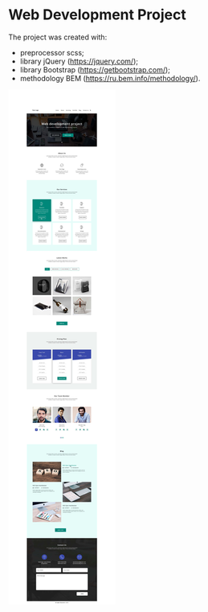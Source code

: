 # Web Development Project

The project was created with:
+ preprocessor scss;
+ library jQuery (https://jquery.com/);
+ library Bootstrap (https://getbootstrap.com/);
+ methodology BEM (https://ru.bem.info/methodology/).

![Project screenshot](https://github.com/darkus007/WebDevelopmentProject/blob/master/WebDevelopmentProject.jpg)